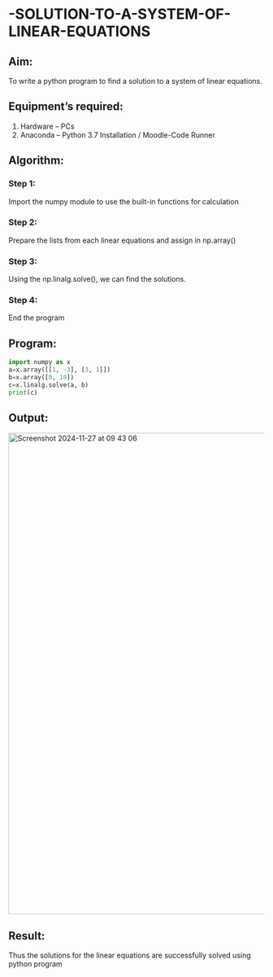 # -SOLUTION-TO-A-SYSTEM-OF-LINEAR-EQUATIONS
## Aim:
To write a python program to find a solution to a system of linear equations.
## Equipment’s required:
1. 	Hardware – PCs
2. 	Anaconda – Python 3.7 Installation / Moodle-Code Runner
## Algorithm:
### Step 1: 
Import the numpy module to use the built-in functions for calculation
### Step 2: 
Prepare the lists from each linear equations and assign in np.array()
### Step 3: 
Using the np.linalg.solve(), we can find the solutions.
### Step 4: 
End the program
## Program:
```python
import numpy as x
a=x.array([[1, -3], [3, 1]])
b=x.array([0, 10])
c=x.linalg.solve(a, b)
print(c)

```
## Output:

<img width="946" alt="Screenshot 2024-11-27 at 09 43 06" src="https://github.com/user-attachments/assets/70b8891e-ea9f-4d60-ad3a-776ba79c067c">

## Result: 
Thus the solutions for the linear equations are successfully solved using python program


